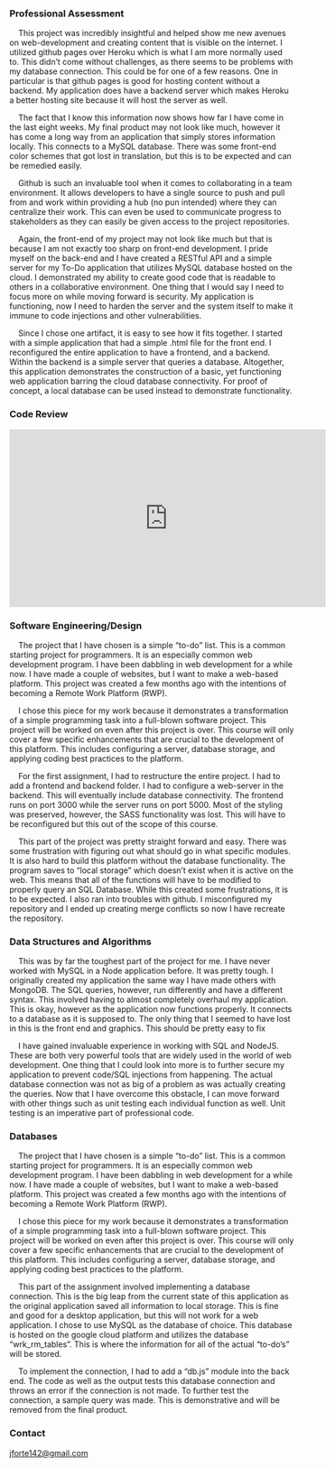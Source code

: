 
### Professional Assessment
&nbsp;&nbsp;&nbsp;&nbsp;This project was incredibly insightful and helped show me new avenues on web-development and creating content that is visible on the internet. I utilized github pages over Heroku which is what I am more normally used to. This didn’t come without challenges, as there seems to be problems with my database connection. This could be for one of a few reasons. One in particular is that github pages is good for hosting content without a backend. My application does have a backend server which makes Heroku a better hosting site because it will host the server as well. 

&nbsp;&nbsp;&nbsp;&nbsp;The fact that I know this information now shows how far I have come in the last eight weeks. My final product may not look like much, however it has come a long way from an application that simply stores information locally. This connects to a MySQL database. There was some front-end color schemes that got lost in translation, but this is to be expected and can be remedied easily.

&nbsp;&nbsp;&nbsp;&nbsp;Github is such an invaluable tool when it comes to collaborating in a team environment. It allows developers to have a single source to push and pull from and work within providing a hub (no pun intended) where they can centralize their work. This can even be used to communicate progress to stakeholders as they can easily be given access to the project repositories. 

&nbsp;&nbsp;&nbsp;&nbsp;Again, the front-end of my project may not look like much but that is because I am not exactly too sharp on front-end development. I pride myself on the back-end and I have created a RESTful API and a simple server for my To-Do application that utilizes MySQL database hosted on the cloud. I demonstrated my ability to create good code that is readable to others in a collaborative environment. One thing that I would say I need to focus more on while moving forward is security. My application is functioning, now I need to harden the server and the system itself to make it immune to code injections and other vulnerabilities.

&nbsp;&nbsp;&nbsp;&nbsp;Since I chose one artifact, it is easy to see how it fits together. I started with a simple application that had a simple .html file for the front end. I reconfigured the entire application to have a frontend, and a backend. Within the backend is a simple server that queries a database. Altogether, this application demonstrates the construction of a basic, yet functioning web application barring the cloud database connectivity. For proof of concept, a local database can be used instead to demonstrate functionality. </text>





  
### Code Review
<iframe width="560" height="315" src="https://www.youtube.com/embed/5vAhP43ngRY" title="YouTube video player" frameborder="0" allow="accelerometer; autoplay; clipboard-write; encrypted-media; gyroscope; picture-in-picture" allowfullscreen></iframe>


### Software Engineering/Design
&nbsp;&nbsp;&nbsp;&nbsp;The project that I have chosen is a simple “to-do” list. This is a common starting project for programmers. It is an especially common web development program. I have been dabbling in web development for a while now. I have made a couple of websites, but I want to make a web-based platform. This project was created a few months ago with the intentions of becoming a Remote Work Platform (RWP). 

&nbsp;&nbsp;&nbsp;&nbsp;I chose this piece for my work because it demonstrates a transformation of a simple programming task into a full-blown software project. This project will be worked on even after this project is over. This course will only cover a few specific enhancements that are crucial to the development of this platform. This includes configuring a server, database storage, and applying coding best practices to the platform.

&nbsp;&nbsp;&nbsp;&nbsp;For the first assignment, I had to restructure the entire project. I had to add a frontend and backend folder. I had to configure a web-server in the backend. This will eventually include database connectivity. The frontend runs on port 3000 while the server runs on port 5000. Most of the styling was preserved, however, the SASS functionality was lost. This will have to be reconfigured but this out of the scope of this course. 

&nbsp;&nbsp;&nbsp;&nbsp;This part of the project was pretty straight forward and easy. There was some frustration with figuring out what should go in what specific modules. It is also hard to build this platform without the database functionality. The program saves to “local storage” which doesn’t exist when it is active on the web. This means that all of the functions will have to be modified to properly query an SQL Database. While this created some frustrations, it is to be expected. I also ran into troubles with github. I misconfigured my repository and I ended up creating merge conflicts so now I have recreate the repository. 





### Data Structures and Algorithms

&nbsp;&nbsp;&nbsp;&nbsp;This was by far the toughest part of the project for me. I have never worked with MySQL in a Node application before. It was pretty tough. I originally created my application the same way I have made others with MongoDB. The SQL queries, however, run differently and have a different syntax. This involved having to almost completely overhaul my application. This is okay, however as the application now functions properly. It connects to a database as it is supposed to. The only thing that I seemed to have lost in this is the front end and graphics. This should be pretty easy to fix 

&nbsp;&nbsp;&nbsp;&nbsp;I have gained invaluable experience in working with SQL and NodeJS. These are both very powerful tools that are widely used in the world of web development. One thing that I could look into more is to further secure my application to prevent code/SQL injections from happening. The actual database connection was not as big of a problem as was actually creating the queries. Now that I have overcome this obstacle, I can move forward with other things such as unit testing each individual function as well. Unit testing is an imperative part of professional code. 



### Databases
&nbsp;&nbsp;&nbsp;&nbsp;The project that I have chosen is a simple “to-do” list. This is a common starting project for programmers. It is an especially common web development program. I have been dabbling in web development for a while now. I have made a couple of websites, but I want to make a web-based platform. This project was created a few months ago with the intentions of becoming a Remote Work Platform (RWP). 

&nbsp;&nbsp;&nbsp;&nbsp;I chose this piece for my work because it demonstrates a transformation of a simple programming task into a full-blown software project. This project will be worked on even after this project is over. This course will only cover a few specific enhancements that are crucial to the development of this platform. This includes configuring a server, database storage, and applying coding best practices to the platform.

&nbsp;&nbsp;&nbsp;&nbsp;This part of the assignment involved implementing a database connection. This is the big leap from the current state of this application as the original application saved all information to local storage. This is fine and good for a desktop application, but this will not work for a web application. I chose to use MySQL as the database of choice. This database is hosted on the google cloud platform and utilizes the database “wrk_rm_tables”. This is where the information for all of the actual “to-do’s” will be stored.

&nbsp;&nbsp;&nbsp;&nbsp;To implement the connection, I had to add a “db.js” module into the back end. The code as well as the output tests this database connection and throws an error if the connection is not made. To further test the connection, a sample query was made. This is demonstrative and will be removed from the final product. 


### Contact
jforte142@gmail.com


